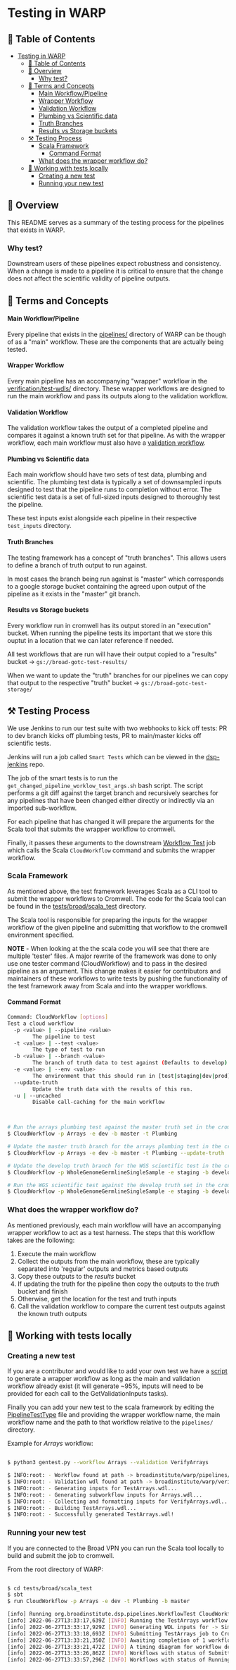 # Testing in WARP

## :book: Table of Contents

- [Testing in WARP](#testing-in-warp)
  - [:book: Table of Contents](#book-table-of-contents)
  - [:dna: Overview](#dna-overview)
    - [Why test?](#why-test)
  - [:page_with_curl: Terms and Concepts](#page_with_curl-terms-and-concepts)
      - [Main Workflow/Pipeline](#main-workflowpipeline)
      - [Wrapper Workflow](#wrapper-workflow)
      - [Validation Workflow](#validation-workflow)
      - [Plumbing vs Scientific data](#plumbing-vs-scientific-data)
      - [Truth Branches](#truth-branches)
      - [Results vs Storage buckets](#results-vs-storage-buckets)
  - [:hammer_and_pick: Testing Process](#hammer_and_pick-testing-process)
    - [Scala Framework](#scala-framework)
      - [Command Format](#command-format)
    - [What does the wrapper workflow do?](#what-does-the-wrapper-workflow-do)
  - [:mag_right: Working with tests locally](#mag_right-working-with-tests-locally)
    - [Creating a new test](#creating-a-new-test)
    - [Running your new test](#running-your-new-test)

## :dna: Overview 

This README serves as a summary of the testing process for the pipelines that exists in WARP.

### Why test?

Downstream users of these pipelines expect robustness and consistency. When a change is made to a pipeline it is critical to ensure that the change does not affect the scientific validity of pipeline outputs.

## :page_with_curl: Terms and Concepts

#### Main Workflow/Pipeline

Every pipeline that exists in the [pipelines/](../pipelines/) directory of WARP can be though of as a "main" workflow. These are the components that are actually being tested. 

#### Wrapper Workflow

Every main pipeline has an accompanying "wrapper" workflow in the [verification/test-wdls/](../verification/test-wdls/) directory. These wrapper workflows are designed to run the main workflow and pass its outputs along to the validation workflow.

#### Validation Workflow

The validation workflow takes the output of a completed pipeline and compares it against a known truth set for that pipeline. As with the wrapper workflow, each main workflow must also have a [validation workflow](../verification/).

#### Plumbing vs Scientific data

Each main workflow should have two sets of test data, plumbing and scientific. The plumbing test data is typically a set of downsampled inputs designed to test that the pipeline runs to completion without error. The scientific test data is a set of full-sized inputs designed to thoroughly test the pipeline.

These test inputs exist alongside each pipeline in their respective `test_inputs` directory.

#### Truth Branches

The testing framework has a concept of "truth branches". This allows users to define a branch of truth output to run against.

In most cases the branch being run against is "master" which corresponds to a google storage bucket containing the agreed upon output of the pipeline as it exists in the "master" git branch.

#### Results vs Storage buckets

Every workflow run in cromwell has its output stored in an "execution" bucket. When running the pipeline tests its important that we store this ouptut in a location that we can later reference if needed.

All test workflows that are run will have their output copied to a "results" bucket -> `gs://broad-gotc-test-results/`

When we want to update the "truth" branches for our pipelines we can copy that output to the respective "truth" bucket -> `gs://broad-gotc-test-storage/`

## :hammer_and_pick: Testing Process

We use Jenkins to run our test suite with two webhooks to kick off tests: PR to dev branch kicks off plumbing tests, PR to main/master kicks off scientific tests.

Jenkins will run a job called `Smart Tests` which can be viewed in the [dsp-jenkins](https://github.com/broadinstitute/dsp-jenkins/blob/master/jobs/gotc-jenkins/WarpSmartTestJob.groovy) repo.

The job of the smart tests is to run the `get_changed_pipeline_worklow_test_args.sh` bash script. The script performs a git diff against the target branch and recursively searches for any pipelines that have been changed either directly or indirectly via an imported sub-workflow.

For each pipeline that has changed it will prepare the arguments for the Scala tool that submits the wrapper workflow to cromwell.

Finally, it passes these arguments to the downstream [Workflow Test](https://github.com/broadinstitute/dsp-jenkins/blob/master/jobs/gotc-jenkins/WarpWorkflowTestsJob.groovy) job which calls the Scala `CloudWorkflow` command and submits the wrapper workflow.

### Scala Framework

As mentioned above, the test framework leverages Scala as a CLI tool to submit the wrapper workflows to Cromwell. The code for the Scala tool can be found in the [tests/broad/scala_test](../tests/broad/scala_test/) directory.

The Scala tool is responsible for preparing the inputs for the wrapper workflow of the given pipeline and submitting that workflow to the cromwell environment specified.

**NOTE** - When looking at the the scala code you will see that there are multiple 'tester' files. A major rewrite of the framework was done to only use one tester command (CloudWorkflow) and to pass in the desired pipeline as an argument. This change makes it easier for contributors and maintainers of these workflows to write tests by pushing the functionality of the test framework away from Scala and into the wrapper workflows.

#### Command Format

```bash
Command: CloudWorkflow [options]
Test a cloud workflow
  -p <value> | --pipeline <value>
        The pipeline to test
  -t <value> | --test <value>
        The type of test to run
  -b <value> | --branch <value>
        The branch of truth data to test against (Defaults to develop)
  -e <value> | --env <value>
        The environment that this should run in [test|staging|dev|prod]
  --update-truth
        Update the truth data with the results of this run.
  -u | --uncached
        Disable call-caching for the main workflow



# Run the arrays plumbing test against the master truth set in the cromwell dev environment
$ CloudWorkflow -p Arrays -e dev -b master -t Plumbing

# Update the master truth branch for the arrays plumbing test in the cromwell dev environment
$ CloudWorkflow -p Arrays -e dev -b master -t Plumbing --update-truth

# Update the develop truth branch for the WGS scientific test in the cromwell staging environment
$ CloudWorkflow -p WholeGenomeGermlineSingleSample -e staging -b develop -t Scientific --update-truth

# Run the WGS scientific test against the develop truth set in the cromwell staging environment
$ CloudWorkflow -p WholeGenomeGermlineSingleSample -e staging -b develop -t Scientific 
```

### What does the wrapper workflow do?

As mentioned previously, each main workflow will have an accompanying wrapper workflow to act as a test harness. The steps that this workflow takes are the following:

1. Execute the main workflow
2. Collect the outputs from the main workflow, these are typically separated into 'regular' outputs and metrics based outputs
3. Copy these outputs to the *results* bucket
4. If updating the truth for the pipeline then copy the outputs to the *truth* bucket and finish
5. Otherwise, get the location for the test and truth inputs
6. Call the validation workflow to compare the current test outputs against the known truth outputs

## :mag_right: Working with tests locally

### Creating a new test

If you are a contributor and would like to add your own test we have a [script](../verification/test-wdls/scripts/) to generate a wrapper workflow as long as the main and validation workflow already exist (it will generate ~95%, inputs will need to be provided for each call to the GetValidationInputs tasks).

Finally you can add your new test to the scala framework by editing the [PipelineTestType](../tests/broad/scala_test/src/main/scala/org/broadinstitute/dsp/pipelines/commandline/PipelineTestType.scala) file and providing the wrapper workflow name, the main workflow name and the path to that workflow relative to the `pipelines/` directory.

Example for *Arrays* workflow:

```bash

$ python3 gentest.py --workflow Arrays --validation VerifyArrays

$ INFO:root: - Workflow found at path -> broadinstitute/warp/pipelines/broad/arrays/single_sample/Arrays.wdl
$ INFO:root: - Validation wdl found at path -> broadinstitute/warp/verification/VerifyArrays.wdl
$ INFO:root: - Generating inputs for TestArrays.wdl...
$ INFO:root: - Generating subworkflow inputs for Arrays.wdl...
$ INFO:root: - Collecting and formatting inputs for VerifyArrays.wdl...
$ INFO:root: - Building TestArrays.wdl...
$ INFO:root: - Successfully generated TestArrays.wdl!
```

### Running your new test

If you are connected to the Broad VPN you can run the Scala tool locally to build and submit the job to cromwell.

From the root directory of WARP:

```bash

$ cd tests/broad/scala_test
$ sbt
$ run CloudWorkflow -p Arrays -e dev -t Plumbing -b master

[info] Running org.broadinstitute.dsp.pipelines.WorkflowTest CloudWorkflow -p Arrays -e dev -t Plumbing -b master
[info] 2022-06-27T13:33:17,639Z [INFO] Running the TestArrays workflow using Plumbing data
[info] 2022-06-27T13:33:17,929Z [INFO] Generating WDL inputs for -> SimpleInput.json
[info] 2022-06-27T13:33:18,693Z [INFO] Submitting TestArrays job to Cromwell
[info] 2022-06-27T13:33:21,350Z [INFO] Awaiting completion of 1 workflows
[info] 2022-06-27T13:33:21,472Z [INFO] A timing diagram for workflow dev_SimpleInput will be available at https://cromwell.gotc-dev.broadinstitute.org/api/workflows/1/7d3a91d1-3364-4921-965b-b40bc6842155/timing
[info] 2022-06-27T13:33:26,862Z [INFO] Workflows with status of Submitted: [7d3a91d1-3364-4921-965b-b40bc6842155]
[info] 2022-06-27T13:33:57,296Z [INFO] Workflows with status of Running: [7d3a91d1-3364-4921-965b-b40bc6842155]
```